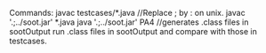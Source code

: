 Commands:
javac testcases/*.java
//Replace ; by : on unix.
javac '.;../soot.jar' *.java
java '.;../soot.jar' PA4
//generates .class files in sootOutput
run .class files in sootOutput and compare with those in testcases.